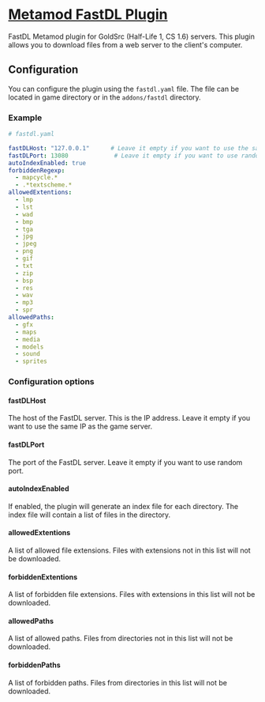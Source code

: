 # [Metamod FastDL Plugin](https://github.com/et-nik/fastdl-mm)

FastDL Metamod plugin for GoldSrc (Half-Life 1, CS 1.6) servers. 
This plugin allows you to download files from a web server to the client's computer.

## Configuration

You can configure the plugin using the `fastdl.yaml` file. The file can be located in game directory or in the `addons/fastdl` directory.

### Example

```yaml
# fastdl.yaml

fastDLHost: "127.0.0.1"      # Leave it empty if you want to use the same IP as the game server
fastDLPort: 13080             # Leave it empty if you want to use random port
autoIndexEnabled: true
forbiddenRegexp:
  - mapcycle.*
  - .*textscheme.*
allowedExtentions:
  - lmp
  - lst
  - wad
  - bmp
  - tga
  - jpg
  - jpeg
  - png
  - gif
  - txt
  - zip
  - bsp
  - res
  - wav
  - mp3
  - spr
allowedPaths:
  - gfx
  - maps
  - media
  - models
  - sound
  - sprites
```

### Configuration options

#### fastDLHost

The host of the FastDL server. This is the IP address. Leave it empty if you want to use the same IP as the game server.

#### fastDLPort

The port of the FastDL server. Leave it empty if you want to use random port.

#### autoIndexEnabled

If enabled, the plugin will generate an index file for each directory. The index file will contain a list of files in the directory.

#### allowedExtentions

A list of allowed file extensions. Files with extensions not in this list will not be downloaded.

#### forbiddenExtentions

A list of forbidden file extensions. Files with extensions in this list will not be downloaded.

#### allowedPaths

A list of allowed paths. Files from directories not in this list will not be downloaded.

#### forbiddenPaths

A list of forbidden paths. Files from directories in this list will not be downloaded.